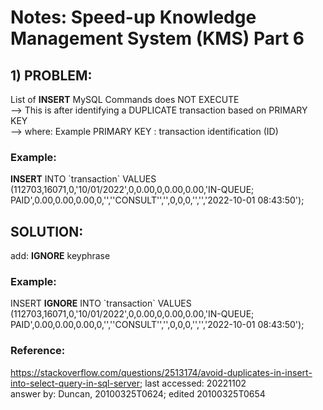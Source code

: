 # Notes: Speed-up Knowledge Management System (KMS) Part 6

## 1) PROBLEM:

List of <b>INSERT</b> MySQL Commands does NOT EXECUTE<br/> 
--> This is after identifying a DUPLICATE transaction based on PRIMARY KEY<br/>
--> where: Example PRIMARY KEY : transaction identification (ID)<br/>

### Example:

<b>INSERT</b> INTO \`transaction\` VALUES (112703,16071,0,'10/01/2022',0,0.00,0,0.00,0.00,'IN-QUEUE; PAID',0.00,0.00,0.00,0,'','\'CONSULT\'','',0,0,0,'','','2022-10-01 08:43:50');

## SOLUTION:

add: <b>IGNORE</b> keyphrase<br/>

### Example:

INSERT <b>IGNORE</b> INTO \`transaction\` VALUES (112703,16071,0,'10/01/2022',0,0.00,0,0.00,0.00,'IN-QUEUE; PAID',0.00,0.00,0.00,0,'','\'CONSULT\'','',0,0,0,'','','2022-10-01 08:43:50');

### Reference:
https://stackoverflow.com/questions/2513174/avoid-duplicates-in-insert-into-select-query-in-sql-server;
last accessed: 20221102<br/>
answer by: Duncan, 20100325T0624; edited 20100325T0654
